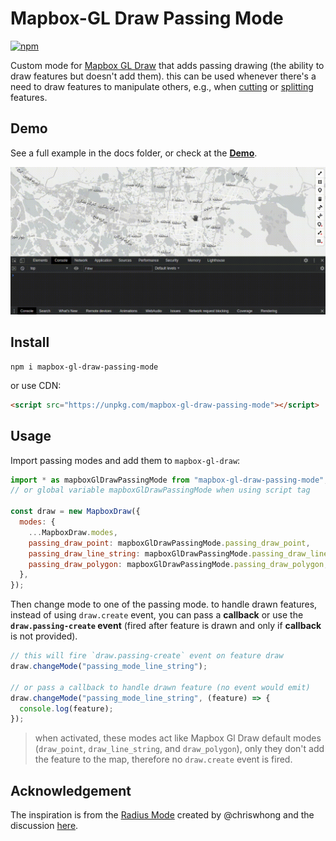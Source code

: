 # Mapbox-GL Draw Passing Mode

[![npm](https://img.shields.io/npm/v/mapbox-gl-draw-passing-mode?color=green)](https://www.npmjs.com/package/mapbox-gl-draw-passing-mode)

Custom mode for [Mapbox GL Draw](https://github.com/mapbox/mapbox-gl-draw) that adds passing drawing (the ability to draw features but doesn't add them).
this can be used whenever there's a need to draw features to manipulate others, e.g., when [cutting](https://github.com/ReyhaneMasumi/mapbox-gl-draw-cut-polygon-mode) or [splitting](https://github.com/ReyhaneMasumi/mapbox-gl-draw-split-polygon-mode) features.

## Demo

See a full example in the docs folder, or check at the [**Demo**](https://mhsattarian.github.io/mapbox-gl-draw-passing-mode).

![a GIF showing usage demo](docs/demo.gif)

## Install

```shell
npm i mapbox-gl-draw-passing-mode
```

or use CDN:

```html
<script src="https://unpkg.com/mapbox-gl-draw-passing-mode"></script>
```

## Usage

Import passing modes and add them to `mapbox-gl-draw`:

```js
import * as mapboxGlDrawPassingMode from "mapbox-gl-draw-passing-mode";
// or global variable mapboxGlDrawPassingMode when using script tag

const draw = new MapboxDraw({
  modes: {
    ...MapboxDraw.modes,
    passing_draw_point: mapboxGlDrawPassingMode.passing_draw_point,
    passing_draw_line_string: mapboxGlDrawPassingMode.passing_draw_line_string,
    passing_draw_polygon: mapboxGlDrawPassingMode.passing_draw_polygon,
  },
});
```

Then change mode to one of the passing mode. to handle drawn features, instead of using `draw.create` event, you can pass a **callback** or use the **`draw.passing-create` event** (fired after feature is drawn and only if **callback** is not provided).

```js
// this will fire `draw.passing-create` event on feature draw
draw.changeMode("passing_mode_line_string");

// or pass a callback to handle drawn feature (no event would emit)
draw.changeMode("passing_mode_line_string", (feature) => {
  console.log(feature);
});
```

> when activated, these modes act like Mapbox Gl Draw default modes (`draw_point`, `draw_line_string`, and `draw_polygon`), only they don't add the feature to the map, therefore no `draw.create` event is fired.

## Acknowledgement

The inspiration is from the [Radius Mode](https://gist.github.com/chriswhong/694779bc1f1e5d926e47bab7205fa559) created by @chriswhong and the discussion [here](https://github.com/mapbox/mapbox-gl-draw/issues/767#issuecomment-384833953).
